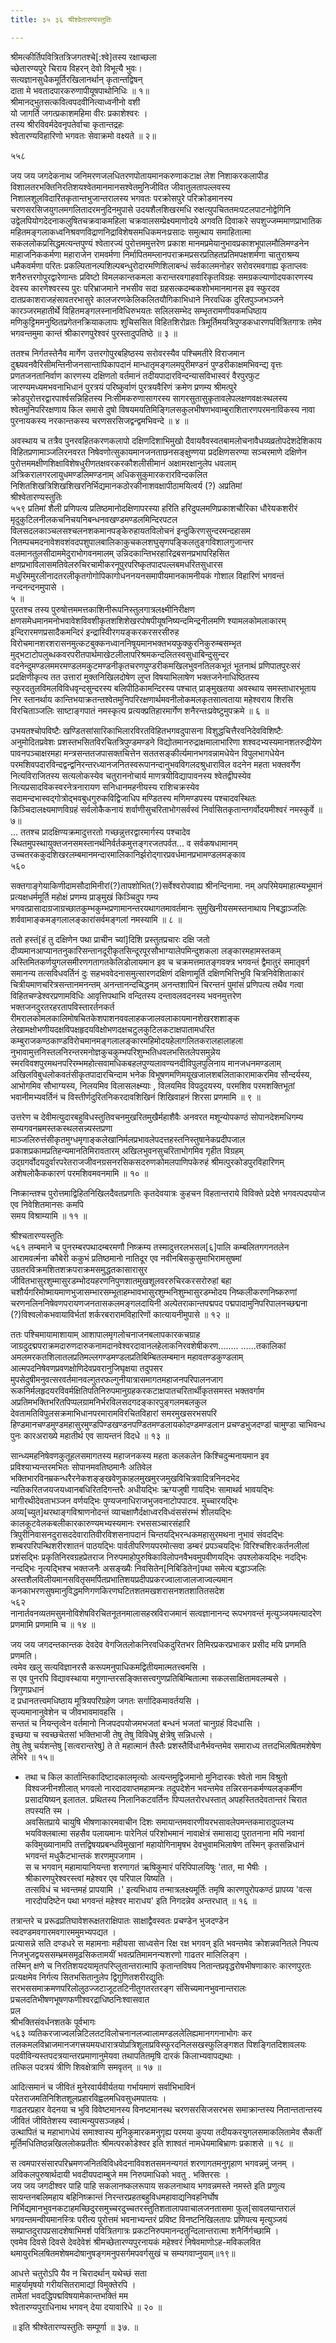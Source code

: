 ```yaml
---
title: ३५ ३६ श्रीश्वेतारण्यस्तुतिः

---
```

 श्रीमत्कीर्तिपवित्रितत्रिजगतश्चे[:श्वे]तस्य रक्षाच्छला  
च्छेतारण्यपुरे चिराय विहरन् देवो विभूत्यै भुवः।  
सत्यज्ञानसुधैकमूर्तिरखिलानर्थान् कृतान्तद्विषन्  
दाता मे भवतादपारकरुणापीयूषपाथोनिधिः ॥ १॥  
श्रीमानद्भुतसत्कवित्वपदवीनित्याध्वनीनो वशी  
यो जागर्ति जगत्प्रकाशमहिमा वीरः प्रकाशेश्वरः ।  
तस्य श्रीरविवर्मदेवनृपतेर्वाचा कृतान्तद्रहः  
श्वेतारण्यविहारिणो भगवतः सेवाक्रमो वक्ष्यते ॥ २॥  

५५८  

जय जय जगदेकनाथ जनिमरणजलधितरणपोतायमानकरुणाकटाक्ष लेश निशाकरकलापीड विशालतरभक्तिनिरतिशयश्वेतमानमानसश्वेतमुनिजीवित जीवातुलतापल्लवस्य निशालशूलविदारितकृतान्तभुजान्तरालस्य भगवतः परक्रोसपुरे परिक्रोडमानस्य चरणसरसिजयुगलमगलितादरमनुदिनमुपासे उदयशैलशिखरमधि रुक्षत्युपचिततमःपटलपाटनोद्वेगिनि उद्वेलपियोगदेदनाकलुषितचक्रवाकमहिला चक्रवालसम्प्रेक्ष्यमाणोदये अगवति दिवाकरे सपशुज्जम्ममाणप्राभातिक महितमङ्गलाकध्वनिश्रवणविद्राणनिद्राविशेषसमधिकमनःप्रसादः समुत्थाय समाहितात्मा सकललोकप्रसिद्धमत्यन्तपुण्यं श्वेतारज्यं पुरोत्तममुत्तरेण प्रकाश मानमप्रमेयानुभावप्रकाशभूपालमौलिमण्डनेन माहाजनिककर्मणा महाराजेन रामवर्मणा निर्मापितमम्लानपराक्रमप्रसरप्रतिहतप्रतिमपक्षशर्मणा चातुराश्रम्य धमैकवर्मणा परितः प्रकल्पितानल्पशिल्पबन्धुरोदारमणिशिलाबन्धं सर्वकालमनोहर सरोवरमवगाह्य कृताप्लवः शनैरुत्तरगोपुरद्वारेणान्तः प्रविष्टो विमलकान्तकमला करान्तरवगाहवारिकृतविग्रहः समग्रकल्याणोदयकारणस्य देवस्य कारणेश्वरस्य पुरः परिभ्राजमाने नभसीव सदा ग्रहसत्कदम्बकशोभमानमानस इव स्फुरदव दातप्रकाशराजहंसावतरभासुरे कालजरणकेलिकलितयौगिकाभिधाने निरवधिक दुरितपुञ्जभञ्जने कारञ्जरमहातीर्थे विहितमङ्गलस्नानविधिरुभयतः सलिलसम्भेद सम्भृतरामणीयकमधिष्ठाय मणिकुट्टिममनुष्ठितप्रगेतनक्रियाकलापः शुचिससित विहितशिरोव्रतः त्रिमूर्तिमयत्रिपुण्डकधारणपवित्रितगात्रः तमेव भगवन्तमुमा कान्तं श्रीकारणपुरेश्वरं पुरस्तादुपतिष्ठे ॥ ३ ॥  

ततश्च निर्गतस्तेनैव मार्गेण उत्तरगोपुरबहिष्ठस्य सरोवरस्यैव पश्चिमतीरे विराजमान दुश्च्यवनवैरिसीमन्तिनीजनसान्तापिकापदानं मान्धातृमङ्गलमपुरीमण्डनं पुण्डरीकाक्षमभिवन्द्य वृत्तः प्रणतजनतानिर्वाण कारणस्य दक्षिणतो वर्तमानं तदीयपादारविन्दन्यासविभास्वरं वैरपुरफुट जारण्यमध्यमभवनाभिधानं पुरत्रयं परिष्कुर्वाणं पुरत्रयवैरिणं क्रमेण प्रणम्य श्रीमत्पुरे क्रोडपुरोत्तरद्वारपार्श्वसन्निहितस्य निःसीमकरुणासागरस्य सागरसुतासुकृतावलेपलक्षणवक्षःस्थलस्य श्वेतमुनिपरिरक्षणाय किल समासे दुषो विषयमयतिमिङ्गिलसकुलभीषणभवाम्बुराशितारणपरमनाविकस्य नावा पुरनायकस्य नरकान्तकस्य चरणसरसिजद्वन्द्वमभिवन्दे ॥ ४ ॥  

अवस्थाय च तत्रैव पुनरवहितकरणकलापो दक्षिणदिशाभिमुखो दैवायवैवस्वतबामलोचनावैधव्यव्रतोपदेशदेशिकाय विहितप्रणामाञ्जलिरनवरत निषेवणोत्सुकायमानजनताछनसङ्क्षुण्णया प्रदक्षिणसरण्या सञ्चरमाणे दक्षिणेन पुरोत्तममक्षीणशिक्षाविशेषधुरीणतक्षवरकरकौशलीसीमानं अक्षामरक्षानुलेप धवलाम् अत्रिकरालगरलायुधमण्डलिमण्डनाम् अधिकसुकुमारकरारविन्दकलित निशितशिखत्रिशिखशिखरनिर्भिद्यमानकठोरकीनाशवक्षापीठामयित्वर्य (?) अप्रतिमां  
श्रीश्वेतारण्यस्तुतिः  
५५९ प्रतिमां शैली प्रणिपत्य प्रतिष्ठमानोदक्षिणापरस्या हरिति हरिदुपलमणिप्रकाशचौरिका धौरेयकशरीरं मृदुकुटिलनीलकचनिचयनिबन्धनवखण्डमण्डलमिन्दिरपटल विलसदलकाञ्चलसश्चलनशकमानपङ्केरुहायतविलोचनं इन्दुकिरणसुन्दरमन्दहासम नितम्पचमदनावेशवशंवदपशुपालबालिकाकुचकलशघुसृणपङ्किलतुङ्गविशालगुजान्तर वलमानतुलसीदाममेदुराभोगवनमालम् उन्निदकान्तिभरहारिद्रबसनप्रभापरिहसित क्षणप्रभाविलासमतिवेलरुचिरचामीकरनूपुरपरिष्कृतपादपल्लबमधरितसुधारस मधुरिममुरलीनादतरलीकृतगोगोपिकागोधननयनसमापीयमानकामनीयकं गोशाल विहारिणं भगवन्तं नन्दनन्दनमुपासे ।  
५ ॥  
पुरतश्च तस्य पुरुषोत्तममत्तकाशिनीरूपनिस्तुलगात्रलक्ष्मीनिरीक्षण क्षणसमेधमानमनोभवावेशविवशीकृतशशिशेखरपोषपीयूषनिष्यन्दमिन्द्रनीलमणि श्यामलकोमलाकारम् इन्दिरारमणप्रसादैकमन्दिरं इन्द्रास्विीरगयङ्करकरसरसीरुह विरोचमानशरशरासनमुत्कटबुक्कनध्वाननिषूयमानभक्तभयफुक्कुरनिकुरुम्बसम्भृत मुद्भटाटोपलुब्धकवरपरीतपार्थमाखेटलीलापरिश्रमकन्दलितस्वसुधाबिन्दुसुन्दर वदनेन्दुमण्डलममरमण्डलमकुटमण्डनीकृतचरणपुण्डरीकमखिलभुवनतिलकभूतं भूतनाथं प्रणिपातपुरःसरं प्रदक्षिणीकृत्य तत उत्तारां मुक्तनिखिलदोषेण लुप्त विषयाभिलाषेण भक्तजनेनाधिष्ठितस्य स्फुरदतुलविमलविविधवृन्दसुन्दरस्य बलिपीठिकामन्दिरस्य पश्चात् प्राङ्मुखतया अवस्थाय समस्ताधारभूताय निर स्तानर्थाय कान्तिभयाक्रतन्तश्वेतमुनिपरिरक्षणार्थमवनीलोकमलकृतसात्वताया महेश्वराय शिरसि विरचिताञ्जलिः साष्टाङ्गपातं नमस्कृत्य प्रत्यक्प्रतिहारमार्गेण शनैरन्तःप्रवेष्टुमुपक्रमे ॥ ६ ॥  

उभयतश्चोपविष्टैः खण्डितसांसारिकाभिलारविरतविहितभगवदुपासना विशुद्धचित्तैरवनिदेवविशिष्टैः अनुमोदितप्रवेशः प्रशस्तभसितविरचितत्रिपुण्डमण्डने विद्योतमानरुद्राक्षमालाभारिणा शश्वदभ्यस्यमानशतरुद्रीयेण पावनपञ्चाक्षरमहा मन्त्रसन्ततजपासक्तचित्तेन सततसङ्कीर्त्यमानभगवन्नामधेयेन विपुलभागधेयेन परमशिवपदारविन्दद्वन्द्वनिरन्तरध्यानजनितस्वरूपानन्दानुभवविगलदश्रुधाराविल वदनेन महता भक्तवर्गेण नित्यविराजितस्य सत्यलोकस्येव चतुराननोचार्य माणत्रयीविद्यापावनस्य श्वेतद्वीपस्येव नित्यप्रसादविकस्वरनेत्रनारायण सनिधानमहनीयस्य राशिचक्रस्येव सदामन्दभास्वद्गोत्रोद्भवबुधगुरुकविद्विजाधिप मण्डितस्य मणिमण्डपस्य पश्चादवस्थितः किञ्चिदालक्ष्यमाणविग्रहं सर्वलोकैकनायं शर्वाणीसुचरिताभोगसर्वस्वं निर्वासितकृतान्तगर्वोदयमीश्वरं नमस्कुर्वे ॥७॥  
... ततश्च प्रादक्षिण्यक्रमादुत्तरतो गच्छन्नुत्तरद्वारमार्गस्य पश्चादेव स्थितमुपस्थायुक्तजनसमस्तानर्थनिर्वर्तकमुत्तङ्गरजतपर्वत... व सर्वकषधामानम् उच्चतरककुदशिखरलम्बमानमन्दारमालिकानिर्झरोद्गारप्रवर्धमानप्रभामण्डलमङ्काव  
५६०  

सक्तगाङ्गेयाकिणीदामसौदामिनीरां(?)तापशोभित(?)सर्वेश्वरोपवाह्य श्रीनन्दिनामा. नम् अपरिमेयमाहात्म्यभूमानं प्रत्यक्षधर्ममूर्ति महोक्षं प्रणम्य प्राङ्मुखं किञ्चिदुप गम्य भगवत्प्रासादाग्रजाग्रच्छातकुम्भकुम्भप्रणामानन्तरयथागतमावर्तमानः सुमुखिनीयसमस्तनाथाय निबद्धाञ्जलिः शर्ववामाङ्कमङ्गलालङ्कारांसर्वमङ्गलां नमस्यामि ॥ ८ ॥  

ततो हस्तं[हं तु दक्षिणेन पथा प्राचीन च्यां]दिशि प्रस्तुतप्रचारः दक्षि जतो दीव्यमानआप्यानतनुकारिसन्तानदूरीकृतसिन्दूरपूरसौभाग्यालेपमिन्दुशकला लङ्कारमहामस्तकम् अस्तिमितकर्णयुगलसमीरणगतागतकेलिडोलायमान इव च चक्रमत्तमातङ्गवक्त्र भगवन्तं द्वैमातुरं समातृवर्ग समानन्य तत्सविधवर्तिनं दुः सहभववेदनासमुत्सारणदक्षिणं दक्षिणामूर्ति दक्षिणभित्तिभुवि चित्रनिवेशिताकारं चित्रीयमाणचरित्रसन्तानमनन्तम् अनन्तानन्दचिद्धनम् अनन्तशापिनं चिरन्तनं पुमांसं प्रणिपत्य तथैव गत्वा विहितचण्डेश्वरप्रणामविधिः आवृत्तिपथाभि वन्दितस्य दन्तावलवदनस्य भवनमुत्तरेण भक्तजनदुरतरहरतापविस्तारर्तनकर्त रीमरालकोमलकालिमोषचितकेशपाशनववलाहकजालवलाकायमानशेखरशशाङ्क लेखामक्षोभणीयदक्षविपक्षहृदयविक्षोभणदक्षचटुलकुटिलकटाक्षपातामधरित कम्बुराजकण्ठकाण्डविरोचमानमङ्गलालङ्कारमहिमोदयहेलागलितकरालहालाहला नुभावामुत्तनिस्तलनिरन्तरमनोज्ञकुचकुम्भपरिशुम्भतिधवलभसितलेपसमुन्नेय स्मरविवशपुरमथनपरिरम्भमहोत्सवामधिकबहलपुण्यलावण्यनदीविपुलपुलिनाय मानजधनमण्डलाम् अखिलविबुधलोकवतंसीकृतपादारचिन्दाम भनेक विभूषणमणिमयूखजालशबलिताकारामाकरमिव सौन्दर्यस्य, आभोगमिव सौभाग्यस्य, निलयमिव विलासलक्ष्म्याः , विलयमिव विपदुदयस्य, परमशिव परमशक्तिभूतां भवानीमभ्यवर्तिनं च विस्तीर्णदुरितनिकरदावशिखिनं शिखिवाहनं शिरसा प्रणमामि ॥ ९ ॥  

उत्तरेण च देवीमत्युदारबहुविधस्तुतिवचनमुखरितमुखैर्महाशैवैः अनवरत मशून्योपकण्ठं सोपानदेशमधिगम्य सम्यगवनम्रमस्तकस्थलसन्न्यस्तप्रणा माञ्जलिरुत्तंसीकृतमुग्धमृगाङ्कलेखानिर्मलप्रभावलेपदत्तहस्तनिस्तुषानेकप्रदीपजाल प्रकाशप्रकामप्रतिहन्यमानतिमिरावतारम् अखिलभुवनसुचरिताभोगमिव गृहीत विग्रहम् उद्ग्रगर्वोदयदुर्वारपरेतराजजीवनग्रसनरसिकसदरुणकोमलपाणिपकेरुहं श्रीमत्पुरकोडपुरविहारिणम् अशेषलोकैककारणं परमशिवमवनमामि ॥ १० ॥  

निष्क्रान्तश्च पुरोत्तमाद्विहितनिखिलदैवतप्रणतिः कृतदेवयात्रः कुहचन विहतान्तराये विविक्ते प्रदेशे भगवत्पदपयोज एव निवेशितमानसः कमपि  
समय विश्राम्यामि ॥ ११ ॥  

श्रीश्चतारण्यस्तुतिः  
५६१ लम्बमाने च पुनरम्बरपथादम्बरमणौ निष्क्रम्य तस्मादुत्तरलभसल[६]पालि कम्बलितगगनतलेन आरामवर्त्मना कौबेरी ककुभं प्रतिष्ठमानो नातिदूर एव नवीनबिसकुसुमाभिरामसुषमां उग्रतरविक्रमशितशक्रपराक्रमसमुद्धतकासारासुर जीवितभासुरशुम्मासुरडम्भोदयहरणनिपुणशातमुखशूलवररुचिरकरसरोरुहां बहा चशौर्यगरिमोष्मायमाणभुजासम्भारसम्भूताहम्भावभासुरशुम्भनिशुम्भासुरडम्भोदय निष्कलीकरणनिष्करुणां चरणनलिननिषेवणपरायणजनतासकलमङ्गलदायिनी अल्पेतराकान्तपद्मपद पद्मपादामुनिपरिपालनच्छद्मना (?)विश्वलोकभवायाविर्भतां शर्करबरारामविहारिणों कात्यायनीमुपासे ॥ १२ ॥  

ततः पश्चिमायामाशायाम् आशापालमृगलोचनाजनबलापकारकचग्राह जाग्रदुदद्मपराक्रमदारुणदारुकनामदानवेश्वरदावानलहेलाकनिरवशेषीकरण........ ......तकालिकां अमलमरकतशिलातलप्रतिमल्लगण्डमण्डलप्रतिबिम्बितलम्बमान महावतण्डकुण्डलाम् आत्मपदनिषेवणप्रवणक्षोणिदेवप्रवरानुजिघृक्षया तदुपसर मुपसेदुषीमनुवत्सरवर्तमानवल्गुतरफल्गुनीयात्रासमागतमहाजनपरिपालनजाग रूकनिर्मलहृदयरविवर्मक्षितिपतिनिरुपमानुग्रहकरकटाक्षपातचरितार्थीकृतसमस्त भक्तवर्गाम अप्रतिमभक्तिभरितपिप्पलग्रामनिर्भरविलसदगदङ्कारपुङ्गलमबलकुल देवतामतिविपुलसक्रमाभिधानपरमारामविरचितविहारां समरमुखसरभसपरि हिण्डमानचण्डमुण्डमहासुरमुण्डपिण्डखण्डनपण्डितमण्डलायकोदण्डमण्डलान प्रचण्डभुजदण्डां चामुण्डा चाभिवन्ध पुनः कारअराख्ये महातीर्थ एव सायन्तनं विदधे ॥ १३ ॥  

सान्ध्यमहनिषेवणकुतूहलसमागतस्य महाजनकस्य महता कलकलेन किश्चिदुन्मनायमान इव प्रविश्याभ्यन्तरमभितः सोपानमवतिष्ठमानैः अतिवेल  
भक्तिभारविनम्रकन्धरैरनेकशङ्ङ्खवेणुकाहलमुखमुरजमुखविचित्रवादित्रनिनदभेद न्यतिकरितजयजयध्वानबधिरितदिगन्तरैः अधीयद्भिः ऋग्यजुषी गायद्भिः सामाथर्व भावयद्भिः भागीरथीदेवताभञ्जन वर्णयद्भिः पुण्यजनाधिराजभुजवनाटोपपाटव. मुच्चारयद्भिः अव्य[च्युत]थरथाङ्गविश्राणनोदन्तं व्याचक्षाणैर्दक्षाध्वरविध्वंससंरम्भं शीलयद्भिः कालकूटवेलकबलीकारकारुण्यमभ्यस्यमानः रभससञ्चारसंहारि त्रिपुरीनिवासनदुरासददेवारातिवीरविशसनापदानं चिन्तयद्भिरन्धकमहासुरमथना नुभावं संवदद्भिः शम्बरपरिपन्थिशरीरशातनं पाठयद्भिः पार्वतीपरिणयपरमोत्सवा डम्बरं प्रपञ्चयद्भिः विरिश्चशिरःकर्तनलीलां प्रशंसद्भिः प्रकृतिनिरवग्रहप्रेतराज निरुपमाहोपुरुषिकाविलोपनवैभवमुपवीणयद्भिः उपश्लोकयद्भिः नदद्भिः नन्दद्भिः नृत्यद्भिश्च भक्तजनैः असङ्ख्यैः निवसितेन[निबिडितेन]पथा समेत्य बद्धाञ्जलिः अस्तशैलविलीयमानसवितृसमर्पितप्रभातिशयप्रदीपप्रकरज्वालाजालजाज्वल्यमान कनकाभरणसुषमानुविद्धमणिगणकिरणघटितशतमखशरासनशतशातितसदेश  
५६२  
नानार्तवनव्यतमसुमनोविशेषविरचितनूतनमालासहस्रविराजमानं सत्वज्ञानानन्द रूपभगवन्तं मृत्युञ्जयमत्यादरेण प्रणमामि प्रणमामि च ॥ १४ ॥  

जय जय जगदन्तकान्तक देवदेव वेगजितलोकनिरवधिकदुरितभर तिमिरप्रकरप्रभाकर प्रसीद मयि प्रणमति प्रणमति।  
त्वमेव खलु सत्यविज्ञानरसै करूपमनुपाधिकमद्वितीयमात्मतत्त्वमसि ।  
स एव पुनरपि विद्यावस्थाया मगुणान्तरसङ्क्तिसत्त्वगुणप्रतिबिम्बितात्मा सकलसाक्षितामवलम्बसे ।  
त्रिगुणप्रधानं  
द प्रधानतत्त्वमधिष्ठाय मूत्रियपरिग्रहेण जगतः सर्गादिकमावर्तयसि ।  
सृज्यमानानुवेशेन च जीवभावमावहसि ।  
सन्ततं च नियन्तृत्वेन वर्तमानो निजपदपयोजमभजतां बन्धनं भजतां चानुग्रहं विदधासि ।  
इच्छया च स्वच्छचेतसां भक्तिभाजी तेषु तेषु विविधेषु क्षेत्रेषु सन्निधत्से ।  
तेषु तेषु चर्यशन्तेषु [सत्वरान्तरेषु] ते ते महात्मानं तैस्तैः प्रशस्तैर्विधानैर्भवन्तमेव समाराध्य तत्तदभिलषितमशेषेण लेभिरे ॥ १५॥  
- तथा च किल कार्तान्तिकादिष्टादकालमृत्योः अत्यन्तमुद्विजमानो मुनिदारकः श्वेतो नाम विश्रुतो विश्वजनीनशीलात् भगवलो नारदादवाप्तमहामन्त्रः तदुपदेशेन भवन्तमेव तन्निरसनकर्मण्यलङ्कर्मीण प्रसादयिष्यन् इलातल. प्रथितस्य निलानिकटवर्तिनः पिप्पलतरोरधस्तात् अपहस्तितदेवतान्तरं चिरात तपस्यति स्म ।  
अवसितप्राये चायुषि भीषणाकारमवाचीन दिशः समायान्तमवारणीयरभसावलेपमन्तकमारादुपलभ्य भयविक्लबात्मा सहसैव पलायमानः पारेनिलं परिशोभमानं नावाक्षेत्रं समासाद्य पुरातनाना मपि नवानां कविमुख्यानामपि तत्तद्विषयप्रबन्धविमुखानां महायोगिनामृषभ देवभुवामभिलाषेण तस्मिन् कृतसन्निधानं भगवन्तं मधुकैटभान्तकं शरणमुपजगाम ।  
स च भगवान् महामायानियन्ता शरणागतं ऋषिकुमारं परिपिपालयिषुः 'तात, मा भैषीः ।  
श्रीकारणपुरेश्वरस्त्वां महेश्वर एव परिपाल यिष्यति ।  
तत्सविधं च भवन्तमहं प्रापयामि ।' इत्यभिधाय तन्मात्रलक्ष्यमूर्तिः तमृषि कारणपुरोपकण्ठं प्रापय्य 'वत्स नारदोपदिष्टेन पथा भगवन्तं महेश्वर माराधय' इति निगदन्नेव अन्तरधात् ॥ १६ ॥  

तत्रान्तरे च प्ररूढप्रतिघावेशरूक्षतराक्षिपातः साक्षाद्वैवस्वतः प्रचण्डेन भुजदण्डेन स्वदण्डमवगारमवगारममुमभ्यपद्यत ।  
प्रत्यासन्ने सति दण्डधरे स महामनाः महीयसा साध्वसेन रिक्ष रक्ष भगवन् इति भवन्तमेव क्रोशन्नवनितले निपत्य निजभुजद्वयससम्भ्रमसमूढसिकतामयीं भवत्प्रतिमामनन्यशरणो गाढतर मालिलिङ्ग ।  
तस्मिन् क्षणे च निरतिशयदयामृतपरिप्लुतान्तरात्मापि कृतान्तविषय नितान्तप्रवृद्धरोषभीषणाकारः कारणपुरतः प्रत्यक्षमेव निर्गत्य सितभसितानुलेप द्विगुणितशरीरद्युतिः सरभससमाक्रमणपरिलोलुठज्जटाजूटतटिनीतुगतरतरङ्ग संसिच्यमानभुवनान्तरालः प्रचलदतिभीषणभूषणफणीश्वरद्राधिष्ठनिःश्वासवात  
प्रल  
श्रीभक्तिसंवर्धनशतके पूर्वभागः  
५६३ व्यतिकरजाज्वलन्निटिलतटविलोचनानलज्वालामण्डललेलिह्यमानगगनाभोगः कर तलकमलविभ्राजमानजगत्त्रयमयधारात्रयोप्रत्रिशूलाप्रविस्फुरदनिलसखस्फुलिङ्गशत पिशङ्गितदिशावलयः पदवीविन्यस्तपदत्रयान्तरप्रमाणानुमेयवा तथापतितमृषि दारकं किलाभ्यवापद्यथाः ।  
तत्किल पदत्रयं त्रीणि शिवक्षेत्राणि समवृतन् ॥ १७ ॥  

आदित्समानं च जीवितं मुनेरवार्यवीर्यतया गर्भायमाणं सर्वाभिभाविनं परेतराजमतिनिशितशूलप्रहारविह्वलमधिवसुधमपातयः ।  
गाढतरप्रहार वेदनया च भुवि विवेष्टमानस्य विनष्टमानस्थ चरणसरसिजसरभस समाक्रान्तस्य नितान्ततान्तस्य जीवितं जीवितेशस्य स्वात्मन्युपसञ्जहर्थ।  
उत्थापितं च महाभागधेयं समाश्वास्य मुनिकुमारकमनुगृह्य परमया कुपया तदीयकरयुगलसमाकलितामेव सैकतीं मूर्तिमधितिष्ठन्नखिललोकप्रतीतः श्रीमत्परकोडेश्वर इति शाश्वतं नामधेयमाबिभ्राणः प्रकाशसे ॥ १८ ॥  

स त्वमपारसंसारपरिभ्रमणजनितविविधवेदनाविवशतसमनन्यगतं शरणागतमनुगृहाण भगवन्नमुं जनम् ।  
अविकलपुरुषार्थदायी भवदीयपदाम्बुजे मम निरुपमाधिको भवतु . भक्तिरसः ।  
जय जय जगदीश्वर पाहि पाहि सकलानष्कलरूपाय सकलनाथाय भगवन्नमस्ते नमस्ते इति प्रणुत्य सायन्तनबलिमहाय बहिनिष्क्रान्तं निरन्तरप्रहतबहुविधमहावाद्यनिवहनिर्घोष निर्भिद्यमानभुवनकटाहमच्छिदुरसमुच्चरदुच्चतरस्तुतिशतालापवाचालजनतासमा फुल[सावलयान्तरालं भगवन्तमन्वीयमानस्त्रिः परीत्य पुरोत्तमं भवनाभ्यन्तरं प्रविष्ट विनष्टनिखिलतापः प्रणिपत्य मृत्युञ्जयं सम्प्राप्तदुरापप्रसादशेषाभिमर्श पवित्रितगात्रः प्रकटनिरुपमानन्दतुन्दिलान्तरात्मा शनैर्निर्गच्छामि ।  
एवमेव दिवसे दिवसे देवदेवेशं श्रीमच्छेतारण्यपुरनायकं महेश्वरं निषेवमाणोऽह-मविकलवित थमायुरभिलषितमशेषमदोषानुषङ्गमनुपसर्गमपवर्गसुखं च सम्यगवाप्नुयाम्॥१९॥  

आधत्ते चतुरोऽपि यैव न चिरादर्थान् यथेच्छं सता  
माहुर्यामृषयो गरीयसितरामाद्यां विमुक्तेरपि ।  
तामेतां भवदद्धिपद्मविषयामेकान्तभक्तिं मम  
श्वेतारण्यपुराधिनाथ भगवन् देया दयावारिधे ॥ २० ॥  

॥ इति श्रीश्वेतारण्यस्तुतिः सम्पूर्णा ॥ ३७. ॥ 
